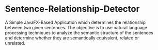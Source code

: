# Sentence-Relationship-Detector
A Simple JavaFX-Based Application which determines the relationship between two given sentences. The objective is to use natural language processing techniques to analyze the semantic structure of the sentences and determine whether they are semantically equivalent, related or unrelated.
